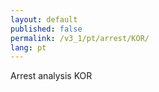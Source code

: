 ```yaml
---
layout: default
published: false
permalink: /v3_1/pt/arrest/KOR/
lang: pt
---
```


Arrest analysis KOR
